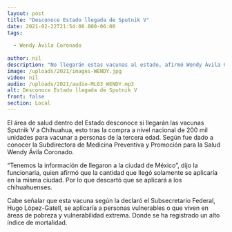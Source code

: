 ```yaml
---
layout: post
title: "Desconoce Estado llegada de Sputnik V"
date: 2021-02-22T21:54:00.000-06:00
tags:
  
  - Wendy Ávila Coronado
  
author: nil
description: "No llegarán estas vacunas al estado, afirmó Wendy Ávila Coronado."
image: /uploads/2021/images-WENDY.jpg
video: nil
audio: /uploads/2021/audio-ML03_WENDY.mp3
alt: Desconoce Estado llegada de Sputnik V
front: false
section: Local
---
```


El área de salud dentro del Estado desconoce si llegarán las vacunas Sputnik V a Chihuahua, esto tras la compra a nivel nacional de 200 mil unidades para vacunar a personas de la tercera edad. Según fue dado a conocer la Subdirectora de Medicina Preventiva y Promoción para la Salud Wendy Ávila Coronado.

“Tenemos la información de llegaron a la ciudad de México”, dijo la funcionaria, quien afirmó que la cantidad que llegó solamente se aplicaría en la misma ciudad. Por lo que descartó que se aplicará a los chihuahuenses.

Cabe señalar que esta vacuna según la declaró el Subsecretario Federal, Hugo López-Gatell, se aplicaría a personas vulnerables o que viven en áreas de pobreza y vulnerabilidad extrema. Donde se ha registrado un alto índice de mortalidad.
